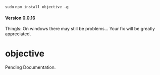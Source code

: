 `sudo` `npm install objective -g`

#### Version 0.0.16

ThingIs: On windows there may still be problems... Your fix will be greatly appreciated.

objective
=========

Pending Documentation.
